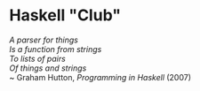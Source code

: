 # Haskell "Club"

_A parser for things_  
_Is a function from strings_  
_To lists of pairs_  
_Of things and strings_  
~ Graham Hutton, _Programming in Haskell_ (2007)
